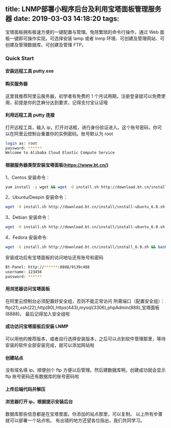 title: LNMP部署小程序后台及利用宝塔面板管理服务器
date: 2019-03-03 14:18:20
tags:
---
宝塔面板拥有极速方便的一键配置与管理。免除繁琐的命令行操作，通过 Web 面板一键即可操作实现。可选择安装 lamp 或者 lnmp 环境、可创建及管理网站、可创建及管理数据库、可创建及管理 FTP。

### Quick Start

#### 安装远程工具 putty.exe

#### 购买服务器

这里我推荐阿里云服务器，初学者有免费的 1 个月试用期，注册登录就可以免费使用，前提是你的芝麻分达到要求，记得支付宝认证哦

#### 利用远程工具 putty 连接

打开远程工具，输入 ip，打开对话框，进行身份验证进入。这个账号密码，你可以在阿里云控制台重置你的实例密码。账号默认为 root

```bash
login as: root
password: ******
Welcome to Alibaba Cloud Elastic Compute Service
```

#### 根据服务器类型安装宝塔面板(https://www.bt.cn/)

1、Centos 安装命令：

```bash
yum install -y wget && wget -O install.sh http://download.bt.cn/install/install_6.0.sh && sh install.sh
```

2、Ubuntu/Deepin 安装命令：

```bash
wget -O install.sh http://download.bt.cn/install/install-ubuntu_6.0.sh && sudo bash install.sh
```

3、Debian 安装命令：

```bash
wget -O install.sh http://download.bt.cn/install/install-ubuntu_6.0.sh && bash install.sh
```

4、Fedora 安装命令:

```bash
wget -O install.sh http://download.bt.cn/install/install_6.0.sh && bash install.sh
```

安装成功后有宝塔面板的访问地址还有账号和密码

```bash
Bt-Panel: http://******:8888/9139c488
username: 123456
password: ******
```

#### 用浏览器访问宝塔面板

在阿里云控制台必须配置好安全组，否则不能正常访问
所需端口（配置安全组）：ftp(21),ssh(22),http(80),https(443),mysql(3306),phpAdmin(888),宝塔面板(8888)。
最后记得加入安全组啦

#### 成功访问宝塔面板后安装 LNMP

可以用他的推荐版本，或者自行选择安装版本，之后可以点到软件管理那里，等待安装的软件全部安装完成，就可以添加网站啦

#### 创建站点

没有域名填 ip。顺便创个 ftp 方便以后管理。然后建数据库啊。创建成功就会显示 ftp 账号密码还有数据库的账号密码啦

#### 上传后端代码并解压

#### 浏览器打开 ip，根据提示安装后台

数据库那些信息都是在宝塔里面，你添加的站点那里，可以复制。
以上所有步骤就可以部署一个站点啦。
有出错的地方还望各位指出，我们共同学习。